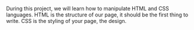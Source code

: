 During this project, we will learn how to manipulate HTML and CSS languages. HTML is the structure of our page, it should be the first thing to write. CSS is the styling of your page, the design. 